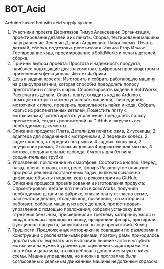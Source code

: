 # BOT_Acid
Arduino based bot with acid supply system
1. Участники проекта
Дериглазов Тимур Алексеевич: Организация, проектирование деталей и их печать. Сборка, тестирование машины на управление. 
Зеленин Даниил Андреевич: Пайка схемы. Печать деталей, сборка, подготовка репозитория. 
Иванов Егор Ильич: Тестирование кода, проектирование в SolidWorks и печать деталей, сборка. 
2. Причины выбора проекта: Простота и надежность продукта, наиболее подходящие для знакомства с цифровым производством и применением функционала Физтех.Фабрики.
3. Цель и задачи проекта: Изготовить и собрать работающую машину на радиоуправлении, которая способна преодолеть полосу препятствий и лопнуть шарик. Спроектировать модель в SolidWorks, Распечатать детали, Спаять плату, отладить код на Arduino с помощью которого можно управлять машиной,Присоединить моторчики к плате, проверить правильность пайки и кода, Собрать корпус из распечатанных деталей, Поместить плату с моторчиками,Протестировать управление, преодолеть полосу препятствий, создать репозиторий на GitHub и загрузить все необходимые документы.
4. Описание продукта: Плата, Детали для печати: рама, 2 гусеницы, 2 адаптера для соединения с моторчиками, 2 передних колеса, 2 задних колеса, 4 передних покрышки, 4 задних покрышки, 2 внутренних рельса, 2 внешних рельса,4 держателя для мотора, 3 мотора, соединительные провода, ёмкость для бензина, соединительные трубки. 
5. Управление: приложение на смартфоне. Состоит из кнопок: вперёд, назад, влево, вправо, стоп, реле, фонарь Развернутое описание процесса решения поставленных задач, включая ссылки на цифровые объекты (модели, код) в репозитории на GitHub; 
6. Описание процесса проектирования и изготовления продукта: Спроектировали детали для печати в SolidWorks, получили необходимые детали на фабрике, спаяли плату согласно схеме, распечатали детали, отладили код, проверили, что моторчики работают, собрали машину из всех деталей, протестировали управления с помощью приложения, собрали установку для стреляния бензином, присоединили к третьему моторчику насос и соединительные провода к насосу, прикрепили фонарь, проверили функционал продукта, запустили на полосу препятствий. Конец 
7. Трудности: 
   Предложенные моторчики не совпадали по размерами и конструкции с распечатанными рамами, поэтому рамы приходилось дорабатывать: вырезать или выплавить лишние части и углубить моторчики на нужный уровень для сцепления с адаптерами.
   На плате были царапины, что потребовало дополнительную спайку схемы.
   Машина управляема, но кнопки в программе были согласованы с реальным движением машины не должным образом
